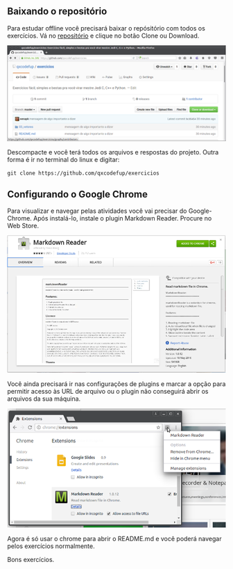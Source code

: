 ## Baixando o repositório 
Para estudar offline você precisará baixar o repósitório com todos os exercícios.
Vá no [repositório](https://github.com/qxcodefup/exercicios) e clique no botão
Clone ou Download.

![Donwload](download.png)

Descompacte e você terá todos os arquivos e respostas do projeto. Outra forma é
ir no terminal do linux e digitar:

    git clone https://github.com/qxcodefup/exercicios

## Configurando o Google Chrome 

Para visualizar e navegar pelas atividades você vai precisar do Google-Chrome.
Após instalá-lo, instale o plugin Markdown Reader. Procure no Web Store.

![Extensão](plugin.png)

Você ainda precisará ir nas configurações de plugins e marcar a opção para 
permitir acesso às URL de arquivo ou o plugin não conseguirá abrir os arquivos
da sua máquina.

![Extensão](extensao.png)

Agora é só usar o chrome para abrir o README.md e você poderá navegar pelos
exercícios normalmente. 

Bons exercícios.
